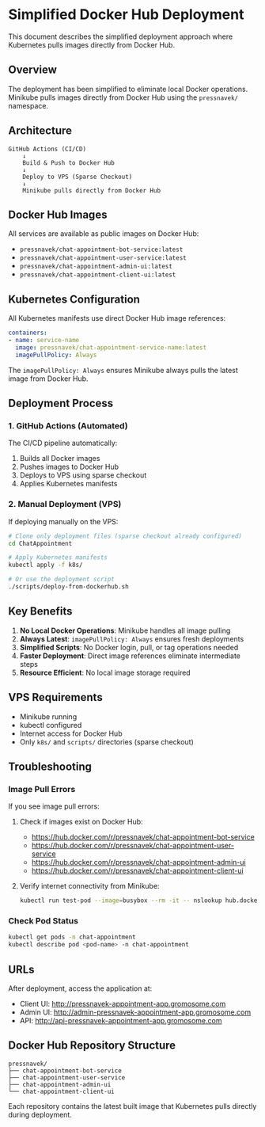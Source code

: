 # Simplified Docker Hub Deployment

This document describes the simplified deployment approach where Kubernetes pulls images directly from Docker Hub.

## Overview

The deployment has been simplified to eliminate local Docker operations. Minikube pulls images directly from Docker Hub using the `pressnavek/` namespace.

## Architecture

```
GitHub Actions (CI/CD)
    ↓
    Build & Push to Docker Hub
    ↓
    Deploy to VPS (Sparse Checkout)
    ↓
    Minikube pulls directly from Docker Hub
```

## Docker Hub Images

All services are available as public images on Docker Hub:

- `pressnavek/chat-appointment-bot-service:latest`
- `pressnavek/chat-appointment-user-service:latest`
- `pressnavek/chat-appointment-admin-ui:latest`
- `pressnavek/chat-appointment-client-ui:latest`

## Kubernetes Configuration

All Kubernetes manifests use direct Docker Hub image references:

```yaml
containers:
- name: service-name
  image: pressnavek/chat-appointment-service-name:latest
  imagePullPolicy: Always
```

The `imagePullPolicy: Always` ensures Minikube always pulls the latest image from Docker Hub.

## Deployment Process

### 1. GitHub Actions (Automated)

The CI/CD pipeline automatically:
1. Builds all Docker images
2. Pushes images to Docker Hub
3. Deploys to VPS using sparse checkout
4. Applies Kubernetes manifests

### 2. Manual Deployment (VPS)

If deploying manually on the VPS:

```bash
# Clone only deployment files (sparse checkout already configured)
cd ChatAppointment

# Apply Kubernetes manifests
kubectl apply -f k8s/

# Or use the deployment script
./scripts/deploy-from-dockerhub.sh
```

## Key Benefits

1. **No Local Docker Operations**: Minikube handles all image pulling
2. **Always Latest**: `imagePullPolicy: Always` ensures fresh deployments
3. **Simplified Scripts**: No Docker login, pull, or tag operations needed
4. **Faster Deployment**: Direct image references eliminate intermediate steps
5. **Resource Efficient**: No local image storage required

## VPS Requirements

- Minikube running
- kubectl configured
- Internet access for Docker Hub
- Only `k8s/` and `scripts/` directories (sparse checkout)

## Troubleshooting

### Image Pull Errors

If you see image pull errors:

1. Check if images exist on Docker Hub:
   - https://hub.docker.com/r/pressnavek/chat-appointment-bot-service
   - https://hub.docker.com/r/pressnavek/chat-appointment-user-service
   - https://hub.docker.com/r/pressnavek/chat-appointment-admin-ui
   - https://hub.docker.com/r/pressnavek/chat-appointment-client-ui

2. Verify internet connectivity from Minikube:
   ```bash
   kubectl run test-pod --image=busybox --rm -it -- nslookup hub.docker.com
   ```

### Check Pod Status

```bash
kubectl get pods -n chat-appointment
kubectl describe pod <pod-name> -n chat-appointment
```

## URLs

After deployment, access the application at:

- Client UI: http://pressnavek-appointment-app.gromosome.com
- Admin UI: http://admin-pressnavek-appointment-app.gromosome.com
- API: http://api-pressnavek-appointment-app.gromosome.com

## Docker Hub Repository Structure

```
pressnavek/
├── chat-appointment-bot-service
├── chat-appointment-user-service
├── chat-appointment-admin-ui
└── chat-appointment-client-ui
```

Each repository contains the latest built image that Kubernetes pulls directly during deployment.